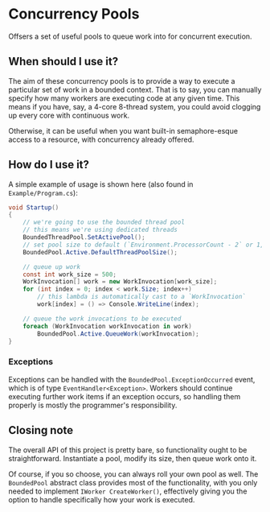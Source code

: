 # Concurrency Pools
Offsers a set of useful pools to queue work into for concurrent execution.

## When should I use it?
The aim of these concurrency pools is to provide a way to execute a particular set of work in a bounded context. That is to say, you can manually specify how many workers are executing code at any given time. This means if you have, say, a 4-core 8-thread system, you could avoid clogging up every core with continuous work.

Otherwise, it can be useful when you want built-in semaphore-esque access to a resource, with concurrency already offered. 

## How do I use it?
A simple example of usage is shown here (also found in `Example/Program.cs`):

```csharp
void Startup()
{
    // we're going to use the bounded thread pool
    // this means we're using dedicated threads
    BoundedThreadPool.SetActivePool();
    // set pool size to default (`Environment.ProcessorCount - 2` or 1, whichever is greater)
    BoundedPool.Active.DefaultThreadPoolSize();

    // queue up work
    const int work_size = 500;
    WorkInvocation[] work = new WorkInvocation[work_size];
    for (int index = 0; index < work.Size; index++) 
        // this lambda is automatically cast to a `WorkInvocation`
        work[index] = () => Console.WriteLine(index);

    // queue the work invocations to be executed
    foreach (WorkInvocation workInvocation in work) 
        BoundedPool.Active.QueueWork(workInvocation);
}
```

### Exceptions
Exceptions can be handled with the `BoundedPool.ExceptionOccurred` event, which is of type `EventHandler<Exception>`. Workers should continue executing further work items if an exception occurs, so handling them properly is mostly the programmer's responsibility.

## Closing note
The overall API of this project is pretty bare, so functionality ought to be straightforward. Instantiate a pool, modify its size, then queue work onto it.

Of course, if you so choose, you can always roll your own pool as well. The `BoundedPool` abstract class provides most of the functionality, with you only needed to implement `IWorker CreateWorker()`, effectively giving you the option to handle specifically how your work is executed.

